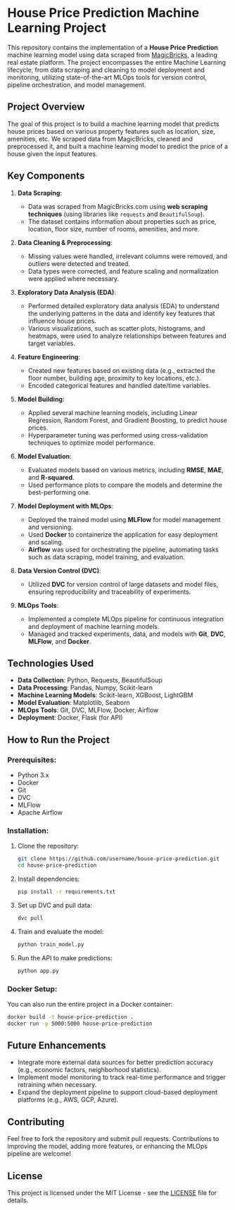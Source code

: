 # House Price Prediction Machine Learning Project

This repository contains the implementation of a **House Price Prediction** machine learning model using data scraped from [MagicBricks](https://www.magicbricks.com), a leading real estate platform. The project encompasses the entire Machine Learning lifecycle, from data scraping and cleaning to model deployment and monitoring, utilizing state-of-the-art MLOps tools for version control, pipeline orchestration, and model management.

## Project Overview

The goal of this project is to build a machine learning model that predicts house prices based on various property features such as location, size, amenities, etc. We scraped data from MagicBricks, cleaned and preprocessed it, and built a machine learning model to predict the price of a house given the input features.

## Key Components

1. **Data Scraping**:
   - Data was scraped from MagicBricks.com using **web scraping techniques** (using libraries like `requests` and `BeautifulSoup`).
   - The dataset contains information about properties such as price, location, floor size, number of rooms, amenities, and more.

2. **Data Cleaning & Preprocessing**:
   - Missing values were handled, irrelevant columns were removed, and outliers were detected and treated.
   - Data types were corrected, and feature scaling and normalization were applied where necessary.

3. **Exploratory Data Analysis (EDA)**:
   - Performed detailed exploratory data analysis (EDA) to understand the underlying patterns in the data and identify key features that influence house prices.
   - Various visualizations, such as scatter plots, histograms, and heatmaps, were used to analyze relationships between features and target variables.

4. **Feature Engineering**:
   - Created new features based on existing data (e.g., extracted the floor number, building age, proximity to key locations, etc.).
   - Encoded categorical features and handled date/time variables.

5. **Model Building**:
   - Applied several machine learning models, including Linear Regression, Random Forest, and Gradient Boosting, to predict house prices.
   - Hyperparameter tuning was performed using cross-validation techniques to optimize model performance.

6. **Model Evaluation**:
   - Evaluated models based on various metrics, including **RMSE**, **MAE**, and **R-squared**.
   - Used performance plots to compare the models and determine the best-performing one.

7. **Model Deployment with MLOps**:
   - Deployed the trained model using **MLFlow** for model management and versioning.
   - Used **Docker** to containerize the application for easy deployment and scaling.
   - **Airflow** was used for orchestrating the pipeline, automating tasks such as data scraping, model training, and evaluation.
   
8. **Data Version Control (DVC)**:
   - Utilized **DVC** for version control of large datasets and model files, ensuring reproducibility and traceability of experiments.

9. **MLOps Tools**:
   - Implemented a complete MLOps pipeline for continuous integration and deployment of machine learning models.
   - Managed and tracked experiments, data, and models with **Git**, **DVC**, **MLFlow**, and **Docker**.

## Technologies Used

- **Data Collection**: Python, Requests, BeautifulSoup
- **Data Processing**: Pandas, Numpy, Scikit-learn
- **Machine Learning Models**: Scikit-learn, XGBoost, LightGBM
- **Model Evaluation**: Matplotlib, Seaborn
- **MLOps Tools**: Git, DVC, MLFlow, Docker, Airflow
- **Deployment**: Docker, Flask (for API)
  
## How to Run the Project

### Prerequisites:
- Python 3.x
- Docker
- Git
- DVC
- MLFlow
- Apache Airflow

### Installation:
1. Clone the repository:
   ```bash
   git clone https://github.com/username/house-price-prediction.git
   cd house-price-prediction
   ```

2. Install dependencies:
   ```bash
   pip install -r requirements.txt
   ```

3. Set up DVC and pull data:
   ```bash
   dvc pull
   ```

4. Train and evaluate the model:
   ```bash
   python train_model.py
   ```

5. Run the API to make predictions:
   ```bash
   python app.py
   ```

### Docker Setup:
You can also run the entire project in a Docker container:
```bash
docker build -t house-price-prediction .
docker run -p 5000:5000 house-price-prediction
```

## Future Enhancements

- Integrate more external data sources for better prediction accuracy (e.g., economic factors, neighborhood statistics).
- Implement model monitoring to track real-time performance and trigger retraining when necessary.
- Expand the deployment pipeline to support cloud-based deployment platforms (e.g., AWS, GCP, Azure).

## Contributing

Feel free to fork the repository and submit pull requests. Contributions to improving the model, adding more features, or enhancing the MLOps pipeline are welcome!

## License

This project is licensed under the MIT License - see the [LICENSE](LICENSE) file for details.

